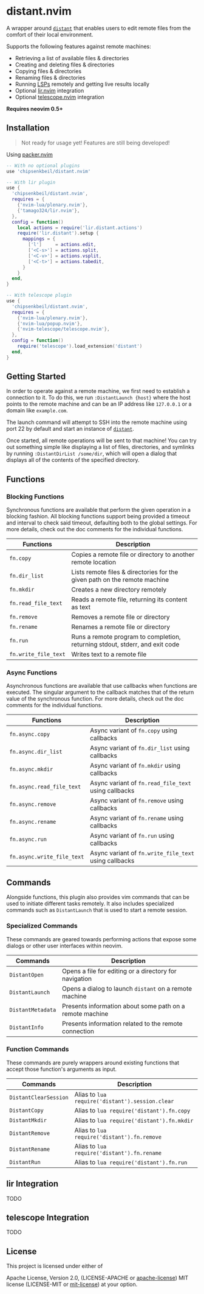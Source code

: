 # distant.nvim

A wrapper around [`distant`](https://github.com/chipsenkbeil/distant) that
enables users to edit remote files from the comfort of their local environment.

Supports the following features against remote machines:

- Retrieving a list of available files & directories
- Creating and deleting files & directories
- Copying files & directories
- Renaming files & directories
- Running [LSPs](https://neovim.io/doc/lsp/) remotely and getting live results locally
- Optional [lir.nvim](https://github.com/tamago324/lir.nvim) integration
- Optional [telescope.nvim](https://github.com/nvim-telescope/telescope.nvim) integration

**Requires neovim 0.5+**

## Installation

> Not ready for usage yet! Features are still being developed!

Using [packer.nvim](https://github.com/wbthomason/packer.nvim)

```lua
-- With no optional plugins
use 'chipsenkbeil/distant.nvim'

-- With lir plugin
use {
  'chipsenkbeil/distant.nvim',
  requires = {
    {'nvim-lua/plenary.nvim'},
    {'tamago324/lir.nvim'},
  },
  config = function()
    local actions = require('lir.distant.actions')
    require('lir.distant').setup {
      mappings = {
        ['l']     = actions.edit,
        ['<C-s>'] = actions.split,
        ['<C-v>'] = actions.vsplit,
        ['<C-t>'] = actions.tabedit,
      }
    }
  end,
}

-- With telescope plugin
use {
  'chipsenkbeil/distant.nvim',
  requires = {
    {'nvim-lua/plenary.nvim'},
    {'nvim-lua/popup.nvim'},
    {'nvim-telescope/telescope.nvim'},
  },
  config = function()
    require('telescope').load_extension('distant')
  end,
}
```

## Getting Started

In order to operate against a remote machine, we first need to establish
a connection to it. To do this, we run `:DistantLaunch {host}` where the host
points to the remote machine and can be an IP address like `127.0.0.1` or
a domain like `example.com`.

The launch command will attempt to SSH into the remote machine using port 22
by default and start an instance of [`distant`](https://github.com/chipsenkbeil/distant).

Once started, all remote operations will be sent to that machine! You can try
out something simple like displaying a list of files, directories, and symlinks
by running `:DistantDirList /some/dir`, which will open a dialog that displays
all of the contents of the specified directory.

## Functions

### Blocking Functions

Synchronous functions are available that perform the given operation in a
blocking fashion. All blocking functions support being provided a timeout and
interval to check said timeout, defaulting both to the global settings. For
more details, check out the doc comments for the individual functions.

| Functions             | Description                                                                   |
|-----------------------|-------------------------------------------------------------------------------|
| `fn.copy`             | Copies a remote file or directory to another remote location                  |
| `fn.dir_list`         | Lists remote files & directories for the given path on the remote machine     |
| `fn.mkdir`            | Creates a new directory remotely                                              |
| `fn.read_file_text`   | Reads a remote file, returning its content as text                            |
| `fn.remove`           | Removes a remote file or directory                                            |
| `fn.rename`           | Renames a remote file or directory                                            |
| `fn.run`              | Runs a remote program to completion, returning stdout, stderr, and exit code  |
| `fn.write_file_text`  | Writes text to a remote file                                                  |

### Async Functions

Asynchronous functions are available that use callbacks when functions are
executed. The singular argument to the callback matches that of the return
value of the synchronous function. For more details, check out the doc comments
for the individual functions.

| Functions                     | Description                                               |
|-------------------------------|-----------------------------------------------------------|
| `fn.async.copy`               | Async variant of `fn.copy` using callbacks                |
| `fn.async.dir_list`           | Async variant of `fn.dir_list` using callbacks            |
| `fn.async.mkdir`              | Async variant of `fn.mkdir` using callbacks               |
| `fn.async.read_file_text`     | Async variant of `fn.read_file_text` using callbacks      |
| `fn.async.remove`             | Async variant of `fn.remove` using callbacks              |
| `fn.async.rename`             | Async variant of `fn.rename` using callbacks              |
| `fn.async.run`                | Async variant of `fn.run` using callbacks                 |
| `fn.async.write_file_text`    | Async variant of `fn.write_file_text` using callbacks     |

## Commands

Alongside functions, this plugin also provides vim commands that can be used to
initiate different tasks remotely. It also includes specialized commands such
as `DistantLaunch` that is used to start a remote session.

### Specialized Commands

These commands are geared towards performing actions that expose some dialogs
or other user interfaces within neovim.

| Commands          | Description                                               |
|-------------------|-----------------------------------------------------------|
| `DistantOpen`     | Opens a file for editing or a directory for navigation    |
| `DistantLaunch`   | Opens a dialog to launch `distant` on a remote machine    |
| `DistantMetadata` | Presents information about some path on a remote machine  |
| `DistantInfo`     | Presents information related to the remote connection     |

### Function Commands

These commands are purely wrappers around existing functions that accept those
function's arguments as input.

| Commands              | Description                                       |
|-----------------------|---------------------------------------------------|
| `DistantClearSession` | Alias to `lua require('distant').session.clear`   |
| `DistantCopy`         | Alias to `lua require('distant').fn.copy`         |
| `DistantMkdir`        | Alias to `lua require('distant').fn.mkdir`        |
| `DistantRemove`       | Alias to `lua require('distant').fn.remove`       |
| `DistantRename`       | Alias to `lua require('distant').fn.rename`       |
| `DistantRun`          | Alias to `lua require('distant').fn.run`          |

## lir Integration

TODO

## telescope Integration

TODO

## License

This project is licensed under either of

Apache License, Version 2.0, (LICENSE-APACHE or
[apache-license][apache-license]) MIT license (LICENSE-MIT or
[mit-license][mit-license]) at your option.

[apache-license]: http://www.apache.org/licenses/LICENSE-2.0
[mit-license]: http://opensource.org/licenses/MIT

